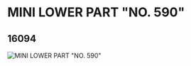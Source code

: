 # MINI LOWER PART "NO. 590"
## 16094
![MINI LOWER PART "NO. 590"](https://lc-www-live-s.legocdn.com/media/bricks/5/2/6057401.jpg)